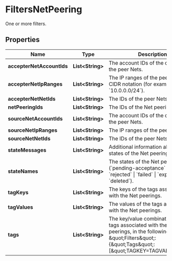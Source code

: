 

# FiltersNetPeering

One or more filters.

## Properties

| Name | Type | Description | Notes |
|------------ | ------------- | ------------- | -------------|
|**accepterNetAccountIds** | **List&lt;String&gt;** | The account IDs of the owners of the peer Nets. |  [optional] |
|**accepterNetIpRanges** | **List&lt;String&gt;** | The IP ranges of the peer Nets, in CIDR notation (for example, &#x60;10.0.0.0/24&#x60;). |  [optional] |
|**accepterNetNetIds** | **List&lt;String&gt;** | The IDs of the peer Nets. |  [optional] |
|**netPeeringIds** | **List&lt;String&gt;** | The IDs of the Net peerings. |  [optional] |
|**sourceNetAccountIds** | **List&lt;String&gt;** | The account IDs of the owners of the peer Nets. |  [optional] |
|**sourceNetIpRanges** | **List&lt;String&gt;** | The IP ranges of the peer Nets. |  [optional] |
|**sourceNetNetIds** | **List&lt;String&gt;** | The IDs of the peer Nets. |  [optional] |
|**stateMessages** | **List&lt;String&gt;** | Additional information about the states of the Net peerings. |  [optional] |
|**stateNames** | **List&lt;String&gt;** | The states of the Net peerings (&#x60;pending-acceptance&#x60; \\| &#x60;active&#x60; \\| &#x60;rejected&#x60; \\| &#x60;failed&#x60; \\| &#x60;expired&#x60; \\| &#x60;deleted&#x60;). |  [optional] |
|**tagKeys** | **List&lt;String&gt;** | The keys of the tags associated with the Net peerings. |  [optional] |
|**tagValues** | **List&lt;String&gt;** | The values of the tags associated with the Net peerings. |  [optional] |
|**tags** | **List&lt;String&gt;** | The key/value combination of the tags associated with the Net peerings, in the following format: &amp;quot;Filters&amp;quot;:{&amp;quot;Tags&amp;quot;:[&amp;quot;TAGKEY&#x3D;TAGVALUE&amp;quot;]}. |  [optional] |



